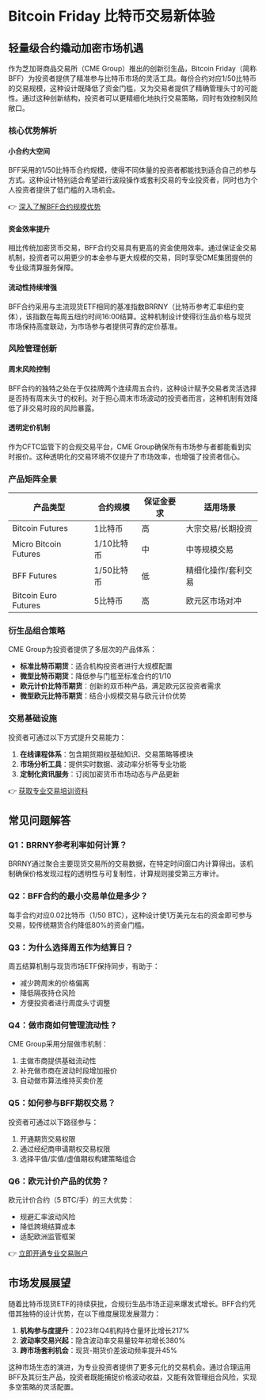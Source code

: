 # Bitcoin Friday 比特币交易新体验

## 轻量级合约撬动加密市场机遇
作为芝加哥商品交易所（CME Group）推出的创新衍生品，Bitcoin Friday（简称BFF）为投资者提供了精准参与比特币市场的灵活工具。每份合约对应1/50比特币的交易规模，这种设计既降低了资金门槛，又为交易者提供了精确管理头寸的可能性。通过这种创新结构，投资者可以更精细化地执行交易策略，同时有效控制风险敞口。

### 核心优势解析
#### 小合约大空间
BFF采用的1/50比特币合约规模，使得不同体量的投资者都能找到适合自己的参与方式。这种设计特别适合希望进行波段操作或套利交易的专业投资者，同时也为个人投资者提供了低门槛的入场机会。

👉 [深入了解BFF合约规模优势](https://bit.ly/okx_welcome)

#### 资金效率提升
相比传统加密货币交易，BFF合约交易具有更高的资金使用效率。通过保证金交易机制，投资者可以用更少的本金参与更大规模的交易，同时享受CME集团提供的专业级清算服务保障。

#### 流动性持续增强
BFF合约采用与主流现货ETF相同的基准指数BRRNY（比特币参考汇率纽约变体），该指数在每周五纽约时间16:00结算。这种机制设计使得衍生品价格与现货市场保持高度联动，为市场参与者提供可靠的定价基准。

### 风险管理创新
#### 周末风险控制
BFF合约的独特之处在于仅挂牌两个连续周五合约，这种设计赋予交易者灵活选择是否持有周末头寸的权利。对于担心周末市场波动的投资者而言，这种机制有效降低了非交易时段的风险暴露。

#### 透明定价机制
作为CFTC监管下的合规交易平台，CME Group确保所有市场参与者都能看到实时报价。这种透明化的交易环境不仅提升了市场效率，也增强了投资者信心。

### 产品矩阵全景
| 产品类型          | 合约规模       | 保证金要求 | 适用场景               |
|-------------------|----------------|------------|------------------------|
| Bitcoin Futures   | 1比特币        | 高         | 大宗交易/长期投资      |
| Micro Bitcoin Futures | 1/10比特币   | 中         | 中等规模交易           |
| BFF Futures       | 1/50比特币     | 低         | 精细化操作/套利交易    |
| Bitcoin Euro Futures| 5比特币       | 高         | 欧元区市场对冲         |

### 衍生品组合策略
CME Group为投资者提供了多层次的产品体系：
- **标准比特币期货**：适合机构投资者进行大规模配置
- **微型比特币期货**：降低参与门槛至标准合约的1/10
- **欧元计价比特币期货**：创新的双币种产品，满足欧元区投资者需求
- **微型欧元比特币期货**：结合小规模交易与欧元计价优势

### 交易基础设施
投资者可通过以下方式提升交易能力：
1. **在线课程体系**：包含期货期权基础知识、交易策略等模块
2. **市场分析工具**：提供实时数据、波动率分析等专业功能
3. **定制化资讯服务**：订阅加密货币市场动态与产品更新

👉 [获取专业交易培训资料](https://bit.ly/okx_welcome)

## 常见问题解答
### Q1：BRRNY参考利率如何计算？
BRRNY通过聚合主要现货交易所的交易数据，在特定时间窗口内计算得出。该机制确保价格发现过程的透明性与可复制性，计算规则接受第三方审计。

### Q2：BFF合约的最小交易单位是多少？
每手合约对应0.02比特币（1/50 BTC），这种设计使1万美元左右的资金即可参与交易，较传统期货合约降低80%的资金门槛。

### Q3：为什么选择周五作为结算日？
周五结算机制与现货市场ETF保持同步，有助于：
- 减少跨周末的价格偏离
- 降低隔夜持仓风险
- 方便投资者进行周度头寸调整

### Q4：做市商如何管理流动性？
CME Group采用分层做市机制：
1. 主做市商提供基础流动性
2. 补充做市商在波动时段增加报价
3. 自动做市算法维持买卖价差

### Q5：如何参与BFF期权交易？
投资者可通过以下路径参与：
1. 开通期货交易权限
2. 通过经纪商申请期权交易权限
3. 选择平值/实值/虚值期权构建策略组合

### Q6：欧元计价产品的优势？
欧元计价合约（5 BTC/手）的三大优势：
- 规避汇率波动风险
- 降低跨境结算成本
- 适配欧洲监管框架

👉 [立即开通专业交易账户](https://bit.ly/okx_welcome)

## 市场发展展望
随着比特币现货ETF的持续获批，合规衍生品市场正迎来爆发式增长。BFF合约凭借其独特的设计优势，在以下维度展现发展潜力：
1. **机构参与度提升**：2023年Q4机构持仓量环比增长217%
2. **波动率交易兴起**：隐含波动率交易量较年初增长380%
3. **跨市场套利机会**：现货-期货价差波动频率提升45%

这种市场生态的演进，为专业投资者提供了更多元化的交易机会。通过合理运用BFF及其衍生产品，投资者既能捕捉价格波动收益，又能有效管理组合风险，实现多空策略的灵活配置。